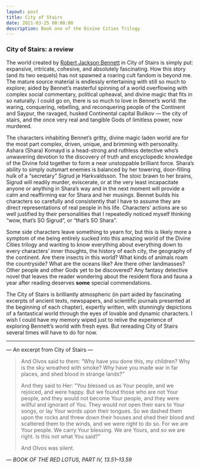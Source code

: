 ```yaml
---
layout: post
title: City of Stairs
date: 2021-03-25 00:00:00
description: Book one of the Divine Cities Trilogy
---
```


### City of Stairs: a review

The world created by [Robert Jackson Bennett](robertjacksonbennett.com) in City of Stairs is simply put: expansive, intricate, cohesive, and absolutely fascinating. How this story (and its two sequels) has not spawned a roaring cult fandom is beyond me. The mature source material is endlessly entertaining with still so much to explore; aided by Bennet’s masterful spinning of a world overflowing with complex social commentary, political upheaval, and divine magic that fits in so naturally. I could go on, there is so much to love in Bennet’s world: the waring, conquering, rebelling, and reconquering people of the Continent and Saypur, the ravaged, husked Continental capital Bulikov — the city of stairs, and the once very real and tangible Gods of limitless power, now murdered.

The characters inhabiting Bennet’s gritty, divine magic laden world are for the most part complex, driven, unique, and brimming with personality. Ashara (Shara) Komayd is a head-strong and ruthless detective who’s unwavering devotion to the discovery of truth and encyclopedic knowledge of the Divine fold together to form a near unstoppable brilliant force. Shara’s ability to simply outsmart enemies is balanced by her towering, door-filling hulk of a “secretary” Sigrud je Harkvaldsson. The stoic brawn to her brains, Sigrud will readily murder, eviscerate, or at the very least incapacitate anyone or anything in Shara’s way and in the next moment will provide a calm and reaffirming ear for Shara and her musings. Bennet builds his characters so carefully and consistently that I have to assume they are direct representations of real people in his life. Characters’ actions are so well justified by their personalities that I repeatedly noticed myself thinking “wow, that’s SO Sigrud”, or “that’s SO Shara”.

Some side characters leave something to yearn for, but this is likely more a symptom of me being entirely sucked into this amazing world of the Divine Cities trilogy and wanting to know everything about everything down to every characters’ inner thoughts, the history of each city, the geography of the continent. Are there insects in this world? What kinds of animals roam the countryside? What are the oceans like? Are there other landmasses? Other people and other Gods yet to be discovered? Any fantasy detective novel that leaves the reader wondering about the resident flora and fauna a year after reading deserves **some** special commendations.

The City of Stairs is brilliantly atmospheric (in part aided by fascinating excerpts of ancient texts, newspapers, and scientific journals presented at the beginning of each chapter), expertly written, with stunningly depictions of a fantastical world through the eyes of lovable and dynamic characters. I wish I could have my memory wiped just to relive the experience of exploring Bennett’s world with fresh eyes. But rereading City of Stairs several times will have to do for now.

---

— An excerpt from City of Stairs —

>And Olvos said to them: “Why have you done this, my children? Why is the sky wreathed with smoke? Why have you made war in far places, and shed blood in strange lands?”
>
>And they said to Her: “You blessed us as Your people, and we rejoiced, and were happy. But we found those who are not Your people, and they would not become Your people, and they were willful and ignorant of You. They would not open their ears to Your songs, or lay Your words upon their tongues. So we dashed them upon the rocks and threw down their houses and shed their blood and scattered them to the winds, and we were right to do so. For we are Your people. We carry Your blessing. We are Yours, and so we are right. Is this not what You said?”
>
>And Olvos was silent.

*— BOOK OF THE RED LOTUS, PART IV, 13.51–13.59*

